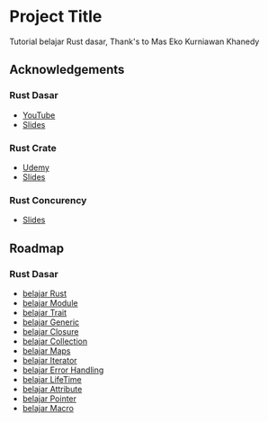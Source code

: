 
# Project Title
Tutorial belajar Rust dasar, 
Thank's to Mas Eko Kurniawan Khanedy

## Acknowledgements

### Rust Dasar
 - [YouTube](https://www.youtube.com/watch?v=FkASrE05VY4)
 - [Slides](https://docs.google.com/presentation/d/1Z3u_470twXmqxo9YmpTYHYYae8lKwVnb0czvXvdTn4I/edit?pli=1#slide=id.g26ed792d92c_0_1)
 
### Rust Crate 
 
 - [Udemy](https://www.udemy.com/course/belajar-rust/learn/lecture)
 - [Slides](https://docs.google.com/presentation/d/1mqMwhNH6If-hmyuradHBjZmoiTzA098NP2Rz_sBOVOw/edit#slide=id.p)


 ### Rust Concurency
 - [Slides](https://docs.google.com/presentation/d/1IPYtI2ysLN5sk3peNme23QAKNxksgVJA9DnmZCb5KVc/edit?usp=sharing)
 

 ## Roadmap
 ### Rust Dasar
 -  [belajar Rust](./dasar_rust/belajar_rust/)
 -  [belajar Module](./dasar_rust/belajar_module/)
 -  [belajar Trait](./dasar_rust/belajar_trait/)
 -  [belajar Generic](./dasar_rust/belajar_generic/)
 -  [belajar Closure](./dasar_rust/belajar_closure/)
 -  [belajar Collection](./dasar_rust/belajar_collection/)
 -  [belajar Maps](./dasar_rust/belajar_maps/)
 -  [belajar Iterator](./dasar_rust/belajar_iterator/)
 -  [belajar Error Handling](./dasar_rust/belajar_error_handling/)
 -  [belajar LifeTime](./dasar_rust/belajar_lifetime/)
 -  [belajar Attribute](./dasar_rust/belajar_attribute/)
 -  [belajar Pointer](./dasar_rust/smart_pointer/)
 -  [belajar Macro](./dasar_rust/belajar_macro/)

 
 